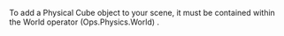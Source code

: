To add a Physical Cube object to your scene, it must be contained within the World operator (Ops.Physics.World) .